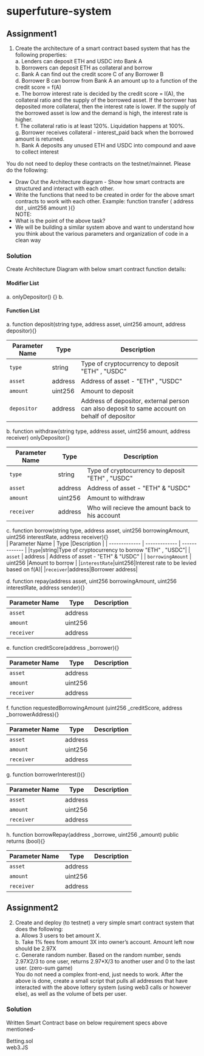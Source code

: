 # superfuture-system

## Assignment1

1. Create the architecture of a smart contract based system that has the following
properties:  
a. Lenders can deposit ETH and USDC into Bank A  
b. Borrowers can deposit ETH as collateral and borrow  
c. Bank A can find out the credit score C of any Borrower B  
d. Borrower B can borrow from Bank A an amount up to a function of the credit score = f(A)  
e. The borrow interest rate is decided by the credit score = I(A), the collateral ratio and the supply of the borrowed asset. If the borrower has deposited more
collateral, then the interest rate is lower. If the supply of the borrowed asset is low and the demand is high, the interest rate is higher.  
f. The collateral ratio is at least 120%. Liquidation happens at 100%.  
g. Borrower receives collateral - interest_paid back when the borrowed amount is returned.  
h. Bank A deposits any unused ETH and USDC into compound and aave to collect interest  

You do not need to deploy these contracts on the testnet/mainnet. Please do the following:  
- Draw Out the Architecture diagram - Show how smart contracts are structured and interact with each other.  
- Write the functions that need to be created in order for the above smart contracts to work with each other. Example: function transfer ( address dst , uint256 amount ){}  
NOTE:  
- What is the point of the above task?  
- We will be building a similar system above and want to understand how you think about the various parameters and organization of code in a clean way  


### Solution
Create Architecture Diagram with below smart contract function details:

#### Modifier List
a. onlyDepositor() {}
b. 

#### Function List
a. function deposit(string type, address asset, uint256 amount, address depositor){}  

| Parameter Name | Type |Description |
| ------------- | ------------- | ------------- |
|`type`|string| Type of cryptocurrency to deposit "ETH" , "USDC"|
| `asset`  | address  | Address of asset - "ETH" , "USDC" |
| `amount`  | uint256  | Amount to deposit|
|`depositor`|address| Address of depositor,   external person can also deposit to same account on behalf of depositor|

b. function withdraw(string type, address asset, uint256 amount, address receiver) onlyDepositor{}  

| Parameter Name | Type |Description |
| ------------- | ------------- | ------------- |
|`type`|string|Type of cryptocurrency to deposit "ETH" , "USDC"|
| `asset`  | address  | Address of asset - "ETH" & "USDC"|
| `amount`  | uint256  | Amount to withdraw|
|`receiver`|address| Who will recieve the amount back to his account|

c. function borrow(string type, address asset, uint256 borrowingAmount, uint256 interestRate, address receiver){}  
| Parameter Name | Type |Description |
| ------------- | ------------- | ------------- |
|`type`|string|Type of cryptocurrency to borrow "ETH" , "USDC"|
| `asset`  | address  | Address of asset - "ETH" & "USDC" |
| `borrowingAmount`  | uint256  |Amount to borrow |
|`interestRate`|uint256|Interest rate to be levied based on f(A)|
|`receiver`|address|Borrower address|

d. function repay(address asset, uint256 borrowingAmount, uint256 interestRate, address sender){}  

| Parameter Name | Type |Description |
| ------------- | ------------- | ------------- |
| `asset`  | address  | |
| `amount`  | uint256  | |
|`receiver`|address||

e. function creditScore(address _borrower){}  

| Parameter Name | Type |Description |
| ------------- | ------------- | ------------- |
| `asset`  | address  | |
| `amount`  | uint256  | |
|`receiver`|address||

f. function requestedBorrowingAmount (uint256 _creditScore, address _borrowerAddress){}  

| Parameter Name | Type |Description |
| ------------- | ------------- | ------------- |
| `asset`  | address  | |
| `amount`  | uint256  | |
|`receiver`|address||

g. function borrowerInterest(){}  

| Parameter Name | Type |Description |
| ------------- | ------------- | ------------- |
| `asset`  | address  | |
| `amount`  | uint256  | |
|`receiver`|address||

h. function borrowRepay(address _borrowe, uint256 _amount) public returns  (bool){}  

| Parameter Name | Type |Description |
| ------------- | ------------- | ------------- |
| `asset`  | address  | |
| `amount`  | uint256  | |
|`receiver`|address||

## Assignment2
2. Create and deploy (to testnet) a very simple smart contract system that does the
following:  
a.  Allows 3 users to bet amount X.  
b.  Take 1% fees from amount 3X into owner’s account. Amount left now should be 2.97X  
c.  Generate random number. Based on the random number, sends 2.97*X*2/3 to one user, returns 2.97*X/3 to another user and 0 to the last user. (zero-sum game)  
You do not need a complex front-end, just needs to work.
After the above is done, create a small script that pulls all addresses that have interacted with
the above lottery system (using web3 calls or however else), as well as the volume of bets per
user.

### Solution
Written Smart Contract base on below requirement specs above mentioned-

Betting.sol  
web3.JS
